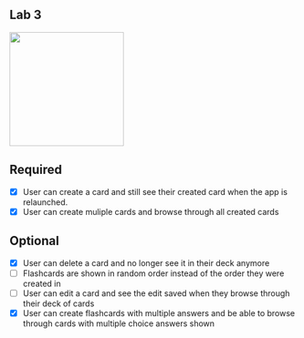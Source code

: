 
## Lab 3
<img src="![Devoir1Gif3](https://github.com/Sarai99/Lab3/assets/105499150/29d334cf-53ed-4f2e-a44b-8281e976319a)
" width=200><br>

## Required
- [x] User can create a card and still see their created card when the app is relaunched.
- [x] User can create muliple cards and browse through all created cards

## Optional
- [x] User can delete a card and no longer see it in their deck anymore
- [ ] Flashcards are shown in random order instead of the order they were created in
- [ ] User can edit a card and see the edit saved when they browse through their deck of cards
- [x] User can create flashcards with multiple answers and be able to browse through cards with multiple choice answers shown
